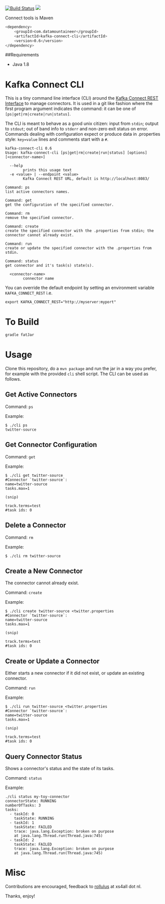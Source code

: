 [![Build Status](https://travis-ci.org/datamountaineer/kafka-connect-tools.svg?branch=master)](https://travis-ci.org/datamountaineer/kafka-connect-tools)
[<img src="https://img.shields.io/badge/latest%20release-v0.6-blue.svg?label=latest%20release"/>](http://search.maven.org/#search%7Cga%7C1%7Ca%3A%22kafka-connect-cli%22)

Connect tools is Maven

```bash
<dependency>
	<groupId>com.datamountaineer</groupId>
	<artifactId>kafka-connect-cli</artifactId>
	<version>0.6</version>
</dependency>
```

##Requirements

* Java 1.8

Kafka Connect CLI
=================

This is a tiny command line interface (CLI) around the [Kafka Connect REST Interface](http://docs.confluent.io/3.0.1/connect/userguide.html#rest-interface) to manage connectors. It is used in a git like fashion where the first program argument indicates the command: it can be one of `[ps|get|rm|create|run|status]`.

The CLI is meant to behave as a good unix citizen: input from `stdin`; output to `stdout`; out of band info to `stderr` and non-zero exit status on error. Commands dealing with configuration expect or produce data in .properties style: `key=value` lines and comments start with a `#`.

    kafka-connect-cli 0.6
    Usage: kafka-connect-cli [ps|get|rm|create|run|status] [options] [<connector-name>]

      --help
            prints this usage text
      -e <value> | --endpoint <value>
            Kafka Connect REST URL, default is http://localhost:8083/

    Command: ps
    list active connectors names.

    Command: get
    get the configuration of the specified connector.

    Command: rm
    remove the specified connector.

    Command: create
    create the specified connector with the .properties from stdin; the connector cannot already exist.

    Command: run
    create or update the specified connector with the .properties from stdin.

    Command: status
    get connector and it's task(s) state(s).

      <connector-name>
            connector name

You can override the default endpoint by setting an environment variable `KAFKA_CONNECT_REST` i.e.

    export KAFKA_CONNECT_REST="http://myserver:myport"

To Build
========

```bash
gradle fatJar
```


Usage
=====

Clone this repository, do a `mvn package` and run the jar in a way you prefer, for example with the provided `cli` shell script. The CLI can be used as follows.

Get Active Connectors
---------------------

Command: `ps`

Example:

    $ ./cli ps
    twitter-source

Get Connector Configuration
---------------------------

Command: `get`

Example:

    $ ./cli get twitter-source
    #Connector `twitter-source`:
    name=twitter-source
    tasks.max=1

    (snip)

    track.terms=test
    #task ids: 0

Delete a Connector
------------------

Command: `rm`

Example:

    $ ./cli rm twitter-source

Create a New Connector
----------------------

The connector cannot already exist.

Command: `create`

Example:

    $ ./cli create twitter-source <twitter.properties
    #Connector `twitter-source`:
    name=twitter-source
    tasks.max=1

    (snip)

    track.terms=test
    #task ids: 0

Create or Update a Connector
----------------------------

Either starts a new connector if it did not exist, or update an existing connector.

Command: `run`

Example:

    $ ./cli run twitter-source <twitter.properties
    #Connector `twitter-source`:
    name=twitter-source
    tasks.max=1

    (snip)

    track.terms=test
    #task ids: 0

Query Connector Status
----------------------

Shows a connector's status and the state of its tasks.

Command: `status`

Example:

    ./cli status my-toy-connector
    connectorState: RUNNING
    numberOfTasks: 3
    tasks:
      - taskId: 0
        taskState: RUNNING
      - taskId: 1
        taskState: FAILED
        trace: java.lang.Exception: broken on purpose
        at java.lang.Thread.run(Thread.java:745)
      - taskId: 2
        taskState: FAILED
        trace: java.lang.Exception: broken on purpose
        at java.lang.Thread.run(Thread.java:745)

Misc
====

Contributions are encouraged, feedback to [rollulus](https://keybase.io/rollulus) at xs4all dot nl.

Thanks, enjoy!

